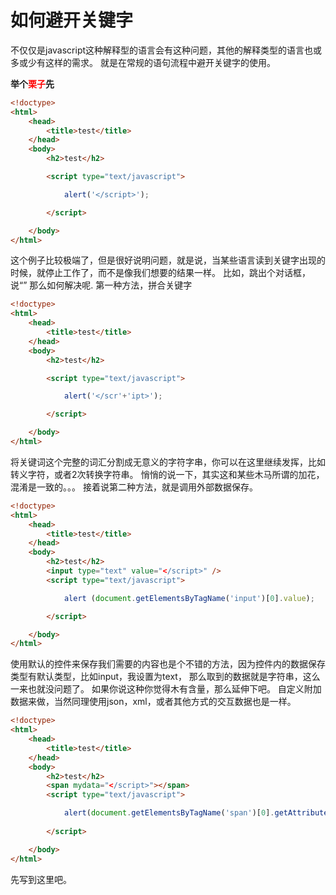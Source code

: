 # 如何避开关键字

不仅仅是javascript这种解释型的语言会有这种问题，其他的解释类型的语言也或多或少有这样的需求。 就是在常规的语句流程中避开关键字的使用。

<!-- more -->

**举个<span style="color: #ff0000;">栗子</span>先**

```html
<!doctype>
<html>
	<head>
		<title>test</title>
	</head>
	<body>
		<h2>test</h2>

		<script type="text/javascript">

			alert('</script>');

		</script>

	</body>
</html>
```

这个例子比较极端了，但是很好说明问题，就是说，当某些语言读到关键字出现的时候，就停止工作了，而不是像我们想要的结果一样。 比如，跳出个对话框，说“” 那么如何解决呢. 第一种方法，拼合关键字

```html
<!doctype>
<html>
	<head>
		<title>test</title>
	</head>
	<body>
		<h2>test</h2>

		<script type="text/javascript">

			alert('</scr'+'ipt>');

		</script>

	</body>
</html>
```

将关键词这个完整的词汇分割成无意义的字符字串，你可以在这里继续发挥，比如转义字符，或者2次转换字符串。 悄悄的说一下，其实这和某些木马所谓的加花，混淆是一致的。。。 接着说第二种方法，就是调用外部数据保存。

```html
<!doctype>
<html>
	<head>
		<title>test</title>
	</head>
	<body>
		<h2>test</h2>
		<input type="text" value="</script>" />
		<script type="text/javascript">

			alert (document.getElementsByTagName('input')[0].value);

		</script>

	</body>
</html>
```

使用默认的控件来保存我们需要的内容也是个不错的方法，因为控件内的数据保存类型有默认类型，比如input，我设置为text， 那么取到的数据就是字符串，这么一来也就没问题了。 如果你说这种你觉得木有含量，那么延伸下吧。 自定义附加数据来做，当然同理使用json，xml，或者其他方式的交互数据也是一样。

```html
<!doctype>
<html>
	<head>
		<title>test</title>
	</head>
	<body>
		<h2>test</h2>
		<span mydata="</script>"></span>
		<script type="text/javascript">

			alert(document.getElementsByTagName('span')[0].getAttribute("mydata"));
			
		</script>

	</body>
</html>
```

先写到这里吧。

